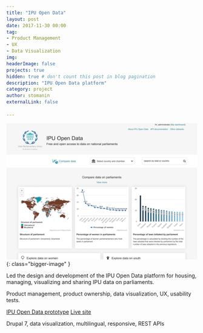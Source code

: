 ```yaml
---
title: "IPU Open Data"
layout: post
date: 2017-11-30 00:00
tag: 
- Product Management
- UX
- Data Visualization
img: 
headerImage: false
projects: true
hidden: true # don't count this post in blog pagination
description: "IPU Open Data platform"
category: project
author: stomanin
externalLink: false

---
```

![Screenshot](/assets/images/projects/ipu_odp.png){: class="bigger-image" }


Led the design and development of the IPU Open Data platform for housing, managing, visualizing and sharing IPU data on parliaments. 

Product management, product ownership, data visualization, UX, usability tests.  

<a href="http://ipu-design.ffwdev.com/">IPU Open Data prototype</a> 
<a href="http://data.ipu.org/">Live site</a> 

Drupal 7, data visualization, multilingual, responsive, REST APIs

